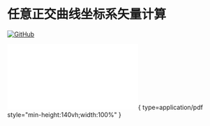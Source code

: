 # 任意正交曲线坐标系矢量计算


[![GitHub](https://img.shields.io/badge/GitHub-Repo-blue?logo=github)](https://github.com/ymma98/OVA)

![](./report.pdf){ type=application/pdf style="min-height:140vh;width:100%" }
<!--stackedit_data:
eyJoaXN0b3J5IjpbLTk0MDY4NzMxNSwtMTIzNTU2NDc2NSwtMz
A1MTU0MzkyLC0xMTYxNjUyNDgxXX0=
-->